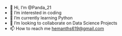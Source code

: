 - 👋 Hi, I’m @Panda_21
- 👀 I’m interested in coding
- 🌱 I’m currently learning Python
- 💞️ I’m looking to collaborate on Data Science Projects
- 📫 How to reach me hemanths619@gmail.com

<!---
hemanths619/hemanths619 is a ✨ special ✨ repository because its `README.md` (this file) appears on your GitHub profile.
You can click the Preview link to take a look at your changes.
--->
